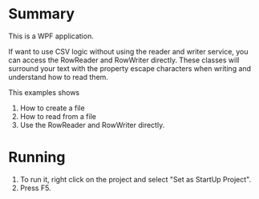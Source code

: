 ﻿# Summary
This is a WPF application.

If want to use CSV logic without using the reader and writer service, you can access
the RowReader and RowWriter directly.  These classes will surround your text with the
property escape characters when writing and understand how to read them.

This examples shows
1. How to create a file 
2. How to read from a file
3. Use the RowReader and RowWriter directly.

# Running
1. To run it, right click on the project and select "Set as StartUp Project".
2. Press F5.

